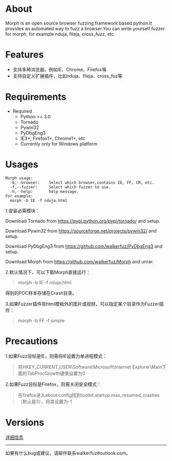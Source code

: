 # About

Morph is an open source browser fuzzing framework based python.It provides an automated way to fuzz a browser.You can write yourself fuzzer for morph, for example nduja, fileja, cross_fuzz, etc.

# Features

* 支持多种浏览器，例如IE、Chrome、Firefox等
* 支持自定义扩展插件，比如nduja、fileja、cross_fuz等

# Requirements

* Required
    * Python >= 3.0
	* Tornado
	* Pywin32
	* PyDbgEng3
    * IE3+, Firefox1+, Chrome1+, etc
    * Currently only for Windows platform
	
# Usages

	Morph usage:
	  -b,--browser:    Select which browser,contains IE, FF, CM, etc.
	  -f,--fuzzer:     Select which fuzzer to use.
	  -h,--help:       help message.
	For example:
	  morph -b IE -f nduja.html

1.安装必需模块：

Download Tornado from https://pypi.python.org/pypi/tornado/ and setup.

Download Pywin32 from https://sourceforge.net/projects/pywin32/ and setup.

Download PyDbgEng3 from https://github.com/walkerfuz/PyDbgEng3 and setup.

Download Morph from https://github.com/walkerfuz/Morph and unrar.
	  
2.默认情况下，可以下载Morph直接运行：

> morph -b IE -f nduja.html

得到的POC样本存储在Crash目录。

3.如果Fuzzer插件除html模板外的图片或视频，可以指定某个目录作为Fuzzer插件：

> morph -b FF -f simple

# Precautions

1.如果Fuzz目标是IE，则需将IE设置为单进程模式：
> 将HKEY_CURRENT_USER\Software\Microsoft\Internet Explorer\Main下面的TabProcGrowth键值设置为0

2.如果Fuzz目标是Firefox，则需关闭安全模式：
> 在firefox进入about:config找到toolkit.startup.max_resumed_crashes（默认是3），将其设置为-1

# Versions
	
[详细信息](https://github.com/walkerfuz/morph/blob/master/versions.md)

------

如果有什么bug或建议，请邮件联系walkerfuz#outlook.com。
